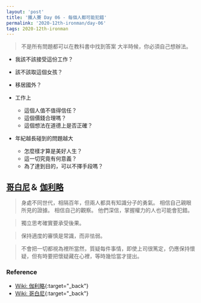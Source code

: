 ```yaml
---
layout: 'post'
title: '鐵人賽 Day 06 - 每個人都可能犯錯'
permalink: '2020-12th-ironman/day-06'
tags: 2020-12th-ironman 
---
```


> 不是所有問題都可以在教科書中找到答案
> 大半時候，你必須自己想辦法。

- 我該不該接受這份工作？
- 該不該取這個女孩？
- 移居國外？

- 工作上
   - 這個人值不值得信任？
   - 這個價錢合理嗎？
   - 這個想法在道德上是否正確？

- 年紀越長碰到的問題越大
   - 怎麼樣才算是美好人生？
   - 這一切究竟有何意義？
   - 為了達到目的，可以不擇手段嗎？

## [哥白尼](https://en.wikipedia.org/wiki/Nicolaus_Copernicus)＆ [伽利略](https://en.wikipedia.org/wiki/Galileo_Galilei)

> 身處不同世代，相隔百年，但兩人都具有知識分子的勇氣。 相信自己親眼所見的證據。
> 相信自己的觀察。
> 他們深信，掌握權力的人也可能會犯錯。

> 獨立思考確實要承受後果。

> 保持適度的審慎是常識，而非怯弱。

> 不會把一切都視為裡所當然，質疑每件事情，即使上司很篤定，仍應保持懷疑，但有時要把懷疑藏在心裡，等時幾恰當才提出。

### Reference 

- [Ｗiki: 伽利略](https://en.wikipedia.org/wiki/Galileo_Galilei){:target="_back"}
- [Ｗiki: 哥白尼](https://en.wikipedia.org/wiki/Nicolaus_Copernicus){:target="_back"}